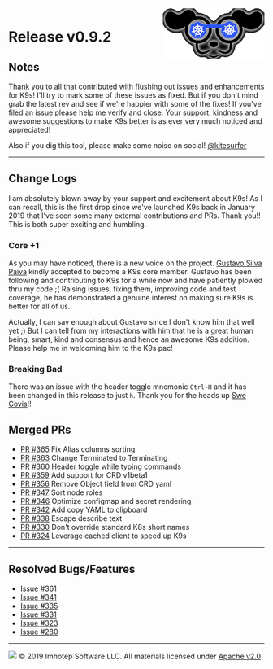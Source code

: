 <img src="https://raw.githubusercontent.com/derailed/k9s/master/assets/k9s_small.png" align="right" width="200" height="auto"/>

# Release v0.9.2

## Notes

Thank you to all that contributed with flushing out issues and enhancements for K9s! I'll try to mark some of these issues as fixed. But if you don't mind grab the latest rev and see if we're happier with some of the fixes! If you've filed an issue please help me verify and close. Your support, kindness and awesome suggestions to make K9s better is as ever very much noticed and appreciated!

Also if you dig this tool, please make some noise on social! [@kitesurfer](https://twitter.com/kitesurfer)

---

## Change Logs

I am absolutely blown away by your support and excitement about K9s! As I can recall, this is the first drop since we've launched K9s
back in January 2019 that I've seen some many external contributions and PRs. Thank you!! This is both super exciting and humbling.

### Core +1

As you may have noticed, there is a new voice on the project. [Gustavo Silva Paiva](https://github.com/paivagustavo) kindly accepted to become a K9s core member. Gustavo has been following and contributing to K9s for a while now and have patiently plowed thru my code ;( Raising issues, fixing them, improving code and test coverage, he has demonstrated a genuine interest on making sure K9s is better for all of us.

Actually, I can say enough about Gustavo since I don't know him that well yet ;) But I can tell from my interactions with him that he is a great human being, smart, kind and consensus and hence an awesome K9s addition. Please help me in welcoming him to the K9s pac!

### Breaking Bad

There was an issue with the header toggle mnemonic `Ctrl-H` and it has been changed in this release to just `h`. Thank you for the heads up [Swe Covis](https://github.com/swe-covis)!!

## Merged PRs

* [PR #365](https://github.com/kswapd/k10s/pull/365) Fix Alias columns sorting.
* [PR #363](https://github.com/kswapd/k10s/issues/363) Change Terminated to Terminating
* [PR #360](https://github.com/kswapd/k10s/pull/360) Header toggle while typing commands
* [PR #359](https://github.com/kswapd/k10s/pull/359) Add support for CRD v1beta1
* [PR #356](https://github.com/kswapd/k10s/pull/356) Remove Object field from CRD yaml
* [PR #347](https://github.com/kswapd/k10s/pull/347) Sort node roles
* [PR #346](https://github.com/kswapd/k10s/pull/346) Optimize configmap and secret rendering
* [PR #342](https://github.com/kswapd/k10s/pull/342) Add copy YAML to clipboard
* [PR #338](https://github.com/kswapd/k10s/pull/338) Escape describe text
* [PR #330](https://github.com/kswapd/k10s/pull/330) Don't override standard K8s short names
* [PR #324](https://github.com/kswapd/k10s/pull/324) Leverage cached client to speed up K9s

---

## Resolved Bugs/Features

* [Issue #361](https://github.com/kswapd/k10s/issues/361)
* [Issue #341](https://github.com/kswapd/k10s/issues/341)
* [Issue #335](https://github.com/kswapd/k10s/issues/335)
* [Issue #331](https://github.com/kswapd/k10s/issues/331)
* [Issue #323](https://github.com/kswapd/k10s/issues/323)
* [Issue #280](https://github.com/kswapd/k10s/issues/280)

---

<img src="https://raw.githubusercontent.com/derailed/k9s/master/assets/imhotep_logo.png" width="32" height="auto"/> © 2019 Imhotep Software LLC. All materials licensed under [Apache v2.0](http://www.apache.org/licenses/LICENSE-2.0)
